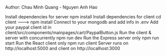 Author: Chau Minh Quang  - Nguyen Anh Hao



Install dependencies for server
npm install
Install dependencies for client
cd client ---> npm install
Connect to your mongodb and add info in .env
Add your paypal client id in client/src/components/mainpages/cart/PaypalButton.js
Run the client & server with concurrently
npm run dev
Run the Express server only
npm run start
Run the React client only
npm run client
Server runs on http://localhost:5000 and client on http://localhost:3000
